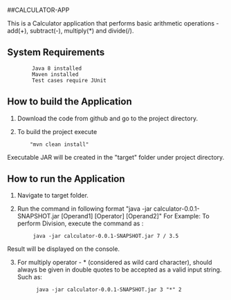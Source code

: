 
##CALCULATOR-APP

This is a Calculator application that performs basic arithmetic operations - add(+), subtract(-), multiply(*) and divide(/).

System Requirements
--------------------

            Java 8 installed
            Maven installed
            Test cases require JUnit

How to build the Application
---------------------------

1. Download the code from github and go to the project directory.
2. To build the project execute 
           
           "mvn clean install"

Executable JAR will be created in the "target" folder under project directory.

How to run the Application
---------------------------

1. Navigate to target folder.
2. Run the command in following format "java -jar calculator-0.0.1-SNAPSHOT.jar [Operand1] [Operator] [Operand2]" For Example: To perform Division, execute the command as : 
    
            java -jar calculator-0.0.1-SNAPSHOT.jar 7 / 3.5 
 Result will be displayed on the console.
 
 3. For multiply operator - * (considered as wild card character), should always be given in double quotes to be accepted as a valid input string. Such as:
              
              java -jar calculator-0.0.1-SNAPSHOT.jar 3 "*" 2
            
